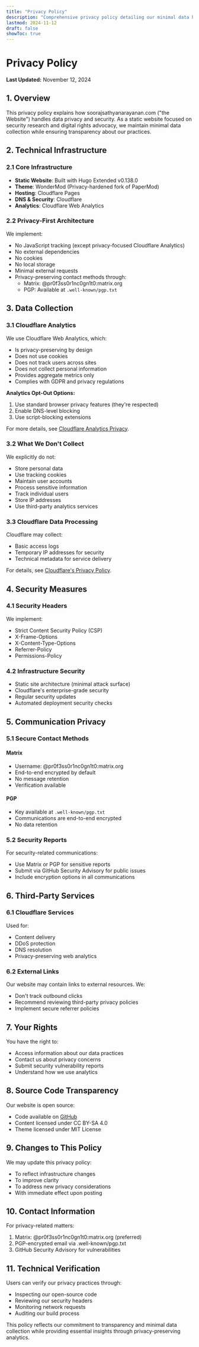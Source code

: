 ```yaml
---
title: "Privacy Policy"
description: "Comprehensive privacy policy detailing our minimal data handling practices"
lastmod: 2024-11-12
draft: false
showToc: true
---
```


# Privacy Policy

**Last Updated:** November 12, 2024

## 1. Overview

This privacy policy explains how soorajsathyanarayanan.com ("the Website") handles data privacy and security. As a static website focused on security research and digital rights advocacy, we maintain minimal data collection while ensuring transparency about our practices.

## 2. Technical Infrastructure

### 2.1 Core Infrastructure
- **Static Website**: Built with Hugo Extended v0.138.0
- **Theme**: WonderMod (Privacy-hardened fork of PaperMod)
- **Hosting**: Cloudflare Pages
- **DNS & Security**: Cloudflare
- **Analytics**: Cloudflare Web Analytics

### 2.2 Privacy-First Architecture
We implement:
- No JavaScript tracking (except privacy-focused Cloudflare Analytics)
- No external dependencies
- No cookies
- No local storage
- Minimal external requests
- Privacy-preserving contact methods through:
  - Matrix: @pr0f3ss0r1nc0gn1t0:matrix.org
  - PGP: Available at `.well-known/pgp.txt`

## 3. Data Collection

### 3.1 Cloudflare Analytics
We use Cloudflare Web Analytics, which:
- Is privacy-preserving by design
- Does not use cookies
- Does not track users across sites
- Does not collect personal information
- Provides aggregate metrics only
- Complies with GDPR and privacy regulations

**Analytics Opt-Out Options:**
1. Use standard browser privacy features (they're respected)
2. Enable DNS-level blocking
3. Use script-blocking extensions

For more details, see [Cloudflare Analytics Privacy](https://www.cloudflare.com/web-analytics/).

### 3.2 What We Don't Collect
We explicitly do not:
- Store personal data
- Use tracking cookies
- Maintain user accounts
- Process sensitive information
- Track individual users
- Store IP addresses
- Use third-party analytics services

### 3.3 Cloudflare Data Processing
Cloudflare may collect:
- Basic access logs
- Temporary IP addresses for security
- Technical metadata for service delivery

For details, see [Cloudflare's Privacy Policy](https://www.cloudflare.com/privacypolicy/).

## 4. Security Measures

### 4.1 Security Headers
We implement:
- Strict Content Security Policy (CSP)
- X-Frame-Options
- X-Content-Type-Options
- Referrer-Policy
- Permissions-Policy

### 4.2 Infrastructure Security
- Static site architecture (minimal attack surface)
- Cloudflare's enterprise-grade security
- Regular security updates
- Automated deployment security checks

## 5. Communication Privacy

### 5.1 Secure Contact Methods

#### Matrix
- Username: @pr0f3ss0r1nc0gn1t0:matrix.org
- End-to-end encrypted by default
- No message retention
- Verification available

#### PGP
- Key available at `.well-known/pgp.txt`
- Communications are end-to-end encrypted
- No data retention

### 5.2 Security Reports
For security-related communications:
- Use Matrix or PGP for sensitive reports
- Submit via GitHub Security Advisory for public issues
- Include encryption options in all communications

## 6. Third-Party Services

### 6.1 Cloudflare Services
Used for:
- Content delivery
- DDoS protection
- DNS resolution
- Privacy-preserving web analytics

### 6.2 External Links
Our website may contain links to external resources. We:
- Don't track outbound clicks
- Recommend reviewing third-party privacy policies
- Implement secure referrer policies

## 7. Your Rights

You have the right to:
- Access information about our data practices
- Contact us about privacy concerns
- Submit security vulnerability reports
- Understand how we use analytics

## 8. Source Code Transparency

Our website is open source:
- Code available on [GitHub](https://github.com/iAnonymous3000/portfolio-site)
- Content licensed under CC BY-SA 4.0
- Theme licensed under MIT License

## 9. Changes to This Policy

We may update this privacy policy:
- To reflect infrastructure changes
- To improve clarity
- To address new privacy considerations
- With immediate effect upon posting

## 10. Contact Information

For privacy-related matters:
1. Matrix: @pr0f3ss0r1nc0gn1t0:matrix.org (preferred)
2. PGP-encrypted email via .well-known/pgp.txt
3. GitHub Security Advisory for vulnerabilities

## 11. Technical Verification

Users can verify our privacy practices through:
- Inspecting our open-source code
- Reviewing our security headers
- Monitoring network requests
- Auditing our build process

This policy reflects our commitment to transparency and minimal data collection while providing essential insights through privacy-preserving analytics.
